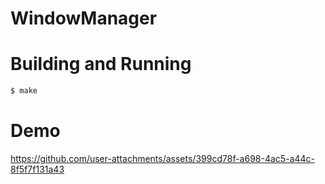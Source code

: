 # WindowManager

# Building and Running
```bash
$ make
```
# Demo
https://github.com/user-attachments/assets/399cd78f-a698-4ac5-a44c-8f5f7f131a43
